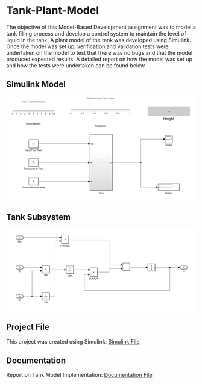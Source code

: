 # Tank-Plant-Model
The objective of this Model-Based Development assignment was to model a tank filling process and develop a control system to maintain the level of liquid in the tank. A plant model of the tank was developed using Simulink. Once the model was set up, verification and validation tests were undertaken on the model to test that there was no bugs and that the model produced expected results. A detailed report on how the model was set up and how the tests were undertaken can be found below.

## Simulink Model 
![Simulink Model](https://github.com/stephenpower37/Tank-Plant-Model/blob/main/plant_model.png)

## Tank Subsystem
![Simulink Subsystem](https://github.com/stephenpower37/Tank-Plant-Model/blob/main/sub_system.png)

## Project File
This project was created using Simulink: [Simulink File](https://github.com/stephenpower37/Tank-Plant-Model/blob/main/PlantModel.slx)

## Documentation
Report on Tank Model Implementation: [Documentation File](https://github.com/stephenpower37/Tank-Plant-Model/blob/main/Plant%20Model%20Documentation.pdf)

